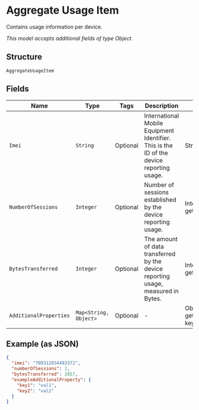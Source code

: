 
# Aggregate Usage Item

Contains usage information per device.

*This model accepts additional fields of type Object.*

## Structure

`AggregateUsageItem`

## Fields

| Name | Type | Tags | Description | Getter | Setter |
|  --- | --- | --- | --- | --- | --- |
| `Imei` | `String` | Optional | International Mobile Equipment Identifier. This is the ID of the device reporting usage. | String getImei() | setImei(String imei) |
| `NumberOfSessions` | `Integer` | Optional | Number of sessions established by the device reporting usage. | Integer getNumberOfSessions() | setNumberOfSessions(Integer numberOfSessions) |
| `BytesTransferred` | `Integer` | Optional | The amount of data transferred by the device reporting usage, measured in Bytes. | Integer getBytesTransferred() | setBytesTransferred(Integer bytesTransferred) |
| `AdditionalProperties` | `Map<String, Object>` | Optional | - | Object getAdditionalProperty(String key) | additionalProperty(String key, Object value) |

## Example (as JSON)

```json
{
  "imei": "709312034493372",
  "numberOfSessions": 1,
  "bytesTransferred": 2057,
  "exampleAdditionalProperty": {
    "key1": "val1",
    "key2": "val2"
  }
}
```

